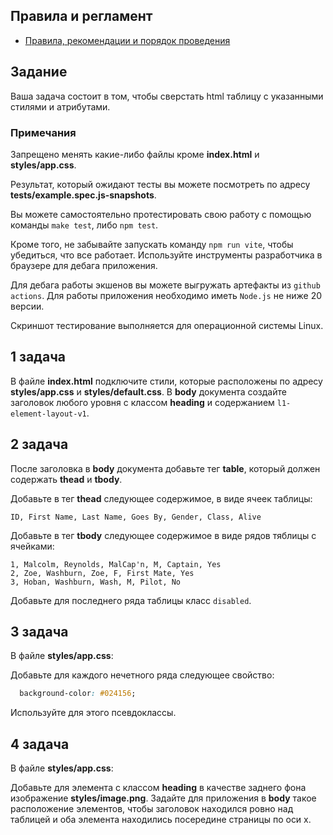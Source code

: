 ## Правила и регламент

- [Правила, рекомендации и порядок проведения](https://github.com/hexlet-college-students/exam-rules)

## Задание

Ваша задача состоит в том, чтобы сверстать html таблицу с указанными стилями и атрибутами.

### Примечания

Запрещено менять какие-либо файлы кроме **index.html** и **styles/app.css**.

Результат, который ожидают тесты вы можете посмотреть по адресу **tests/example.spec.js-snapshots**.

Вы можете самостоятельно протестировать свою работу с помощью команды `make test`, либо `npm test`.

Кроме того, не забывайте запускать команду `npm run vite`, чтобы убедиться, что все работает. Используйте инструменты разработчика в браузере для дебага приложения.

Для дебага работы экшенов вы можете выгружать артефакты из `github actions`. Для работы приложения необходимо иметь `Node.js` не ниже 20 версии.

Скриншот тестирование выполняется для операционной системы Linux.

## 1 задача

В файле **index.html** подключите стили, которые расположены по адресу **styles/app.css** и **styles/default.css**. В **body** документа создайте заголовок любого уровня c классом **heading** и содержанием `l1-element-layout-v1`.

## 2 задача

После заголовка в **body** документа добавьте тег **table**, который должен содержать **thead** и **tbody**.

Добавьте в тег **thead** следующее содержимое, в виде ячеек таблицы:

```csv
ID, First Name, Last Name, Goes By, Gender, Class, Alive
```

Добавьте в тег **tbody** следующее содержимое в виде рядов тяблицы с ячейками:

```csv
1, Malcolm, Reynolds, MalCap'n, M, Captain, Yes
2, Zoe, Washburn, Zoe, F, First Mate, Yes
3, Hoban, Washburn, Wash, M, Pilot, No
```

Добавьте для последнего ряда таблицы класс `disabled`.

## 3 задача

В файле **styles/app.css**:

Добавьте для каждого нечетного ряда следующее свойство:

```css
  background-color: #024156;
```

Используйте для этого псевдоклассы.

## 4 задача

В файле **styles/app.css**:

Добавьте для элемента с классом **heading** в качестве заднего фона изображение **styles/image.png**. Задайте для приложения в **body** такое расположение элементов, чтобы заголовок находился ровно над таблицей и оба элемента находились посередине страницы по оси x.
